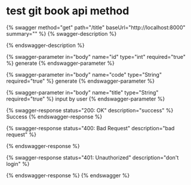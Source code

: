 # test git book api method

{% swagger method="get" path="/title" baseUrl="http://localhost:8000" summary="" %}
{% swagger-description %}

{% endswagger-description %}

{% swagger-parameter in="body" name="id" type="int" required="true" %}
generate
{% endswagger-parameter %}

{% swagger-parameter in="body" name="code" type="String" required="true" %}
generate
{% endswagger-parameter %}

{% swagger-parameter in="body" name="title" type="String" required="true" %}
input by user
{% endswagger-parameter %}

{% swagger-response status="200: OK" description="success" %}
Success
{% endswagger-response %}

{% swagger-response status="400: Bad Request" description="bad request" %}

{% endswagger-response %}

{% swagger-response status="401: Unauthorized" description="don't login" %}

{% endswagger-response %}
{% endswagger %}
